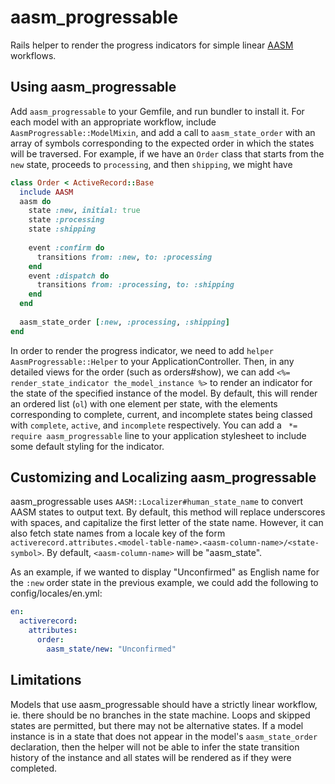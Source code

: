 aasm_progressable
=================

Rails helper to render the progress indicators for simple linear [AASM](https://github.com/aasm/aasm) workflows.


Using aasm_progressable
-----------------------

Add `aasm_progressable` to your Gemfile, and run bundler to install it. For each model with an appropriate workflow, include `AasmProgressable::ModelMixin`, and add a call to `aasm_state_order` with an array of symbols corresponding to
the expected order in which the states will be traversed. For example, if we have an `Order` class that starts from the `new` state, proceeds to `processing`, and then `shipping`, we might have

```rb
class Order < ActiveRecord::Base
  include AASM
  aasm do
    state :new, initial: true
    state :processing
    state :shipping
    
    event :confirm do
      transitions from: :new, to: :processing
    end
    event :dispatch do
      transitions from: :processing, to: :shipping
    end
  end
  
  aasm_state_order [:new, :processing, :shipping]
end
```

In order to render the progress indicator, we need to add `helper AasmProgressable::Helper` to your ApplicationController. Then, in any detailed views for the order (such as orders#show), we can add `<%= render_state_indicator the_model_instance %>` to render an indicator for the state of the specified instance of the model. By default, this will render an ordered list (`ol`) with one element per state, with the elements corresponding to complete, current, and incomplete states being classed with `complete`, `active`, and `incomplete` respectively. You can add a ` *= require aasm_progressable` line to your application stylesheet to include some default styling for the indicator.


Customizing and Localizing aasm_progressable
--------------------------------------------

aasm_progressable uses `AASM::Localizer#human_state_name` to convert AASM states to output text. By default, this method will replace underscores with spaces, and capitalize the first letter of the state name. However, it can also fetch state names from a locale key of the form `activerecord.attributes.<model-table-name>.<aasm-column-name>/<state-symbol>`. By default, `<aasm-column-name>` will be "aasm_state".

As an example, if we wanted to display "Unconfirmed" as English name for the `:new` order state in the previous example, we could add the following to config/locales/en.yml:

```yaml
en:
  activerecord:
    attributes:
      order:
        aasm_state/new: "Unconfirmed"
```


Limitations
------------

Models that use aasm_progressable should have a strictly linear workflow, ie. there should be no branches in the state machine. Loops and skipped states are permitted, but there may not be alternative states. If a model instance is in a state that does not appear in the model's `aasm_state_order` declaration, then the helper will not be able to infer the state transition history of the instance and all states will be rendered as if they were completed.
